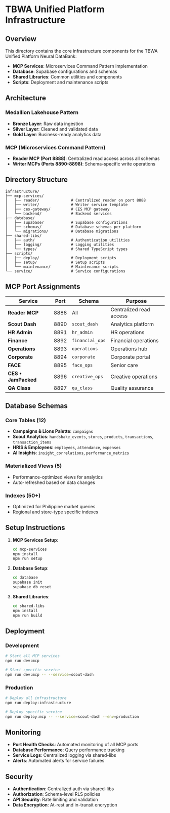# TBWA Unified Platform Infrastructure

## Overview

This directory contains the core infrastructure components for the TBWA Unified Platform Neural DataBank:

- **MCP Services**: Microservices Command Pattern implementation
- **Database**: Supabase configurations and schemas
- **Shared Libraries**: Common utilities and components
- **Scripts**: Deployment and maintenance scripts

## Architecture

### Medallion Lakehouse Pattern
- **Bronze Layer**: Raw data ingestion
- **Silver Layer**: Cleaned and validated data
- **Gold Layer**: Business-ready analytics data

### MCP (Microservices Command Pattern)
- **Reader MCP (Port 8888)**: Centralized read access across all schemas
- **Writer MCPs (Ports 8890-8898)**: Schema-specific write operations

## Directory Structure

```
infrastructure/
├── mcp-services/
│   ├── reader/              # Centralized reader on port 8888
│   ├── writer/              # Writer service template
│   ├── ces-gateway/         # CES MCP gateway
│   └── backend/             # Backend services
├── database/
│   ├── supabase/            # Supabase configurations
│   ├── schemas/             # Database schemas per platform
│   └── migrations/          # Database migrations
├── shared-libs/
│   ├── auth/                # Authentication utilities
│   ├── logging/             # Logging utilities
│   └── types/               # Shared TypeScript types
├── scripts/
│   ├── deploy/              # Deployment scripts
│   ├── setup/               # Setup scripts
│   └── maintenance/         # Maintenance scripts
└── service/                 # Service configurations
```

## MCP Port Assignments

| Service | Port | Schema | Purpose |
|---------|------|--------|---------|
| **Reader MCP** | 8888 | All | Centralized read access |
| **Scout Dash** | 8890 | `scout_dash` | Analytics platform |
| **HR Admin** | 8891 | `hr_admin` | HR operations |
| **Finance** | 8892 | `financial_ops` | Financial operations |
| **Operations** | 8893 | `operations` | Operations hub |
| **Corporate** | 8894 | `corporate` | Corporate portal |
| **FACE** | 8895 | `face_ops` | Senior care |
| **CES • JamPacked** | 8896 | `creative_ops` | Creative operations |
| **QA Class** | 8897 | `qa_class` | Quality assurance |

## Database Schemas

### Core Tables (12)
- **Campaigns & Lions Palette**: `campaigns`
- **Scout Analytics**: `handshake_events`, `stores`, `products`, `transactions`, `transaction_items`
- **HRIS & Employees**: `employees`, `attendance`, `expenses`
- **AI Insights**: `insight_correlations`, `performance_metrics`

### Materialized Views (5)
- Performance-optimized views for analytics
- Auto-refreshed based on data changes

### Indexes (50+)
- Optimized for Philippine market queries
- Regional and store-type specific indexes

## Setup Instructions

1. **MCP Services Setup**:
   ```bash
   cd mcp-services
   npm install
   npm run setup
   ```

2. **Database Setup**:
   ```bash
   cd database
   supabase init
   supabase db reset
   ```

3. **Shared Libraries**:
   ```bash
   cd shared-libs
   npm install
   npm run build
   ```

## Deployment

### Development
```bash
# Start all MCP services
npm run dev:mcp

# Start specific service
npm run dev:mcp -- --service=scout-dash
```

### Production
```bash
# Deploy all infrastructure
npm run deploy:infrastructure

# Deploy specific service
npm run deploy:mcp -- --service=scout-dash --env=production
```

## Monitoring

- **Port Health Checks**: Automated monitoring of all MCP ports
- **Database Performance**: Query performance tracking
- **Service Logs**: Centralized logging via shared-libs
- **Alerts**: Automated alerts for service failures

## Security

- **Authentication**: Centralized auth via shared-libs
- **Authorization**: Schema-level RLS policies
- **API Security**: Rate limiting and validation
- **Data Encryption**: At-rest and in-transit encryption